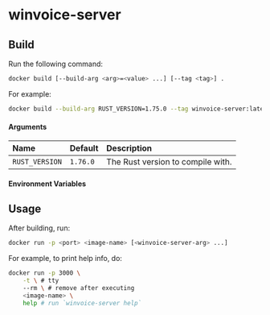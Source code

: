 # winvoice-server

## Build

Run the following command:

```sh
docker build [--build-arg <arg>=<value> ...] [--tag <tag>] .
```

For example:

```sh
docker build --build-arg RUST_VERSION=1.75.0 --tag winvoice-server:latest .
```

#### Arguments

| Name           | Default  | Description                        |
| :--            | :--      | :--                                |
| `RUST_VERSION` | `1.76.0` | The Rust version to compile with.  |

#### Environment Variables

## Usage

After building, run:

```sh
docker run -p <port> <image-name> [<winvoice-server-arg> ...]
```

For example, to print help info, do:

```sh
docker run -p 3000 \
	-t \ # tty
	--rm \ # remove after executing
	<image-name> \
	help # run `winvoice-server help`
```
